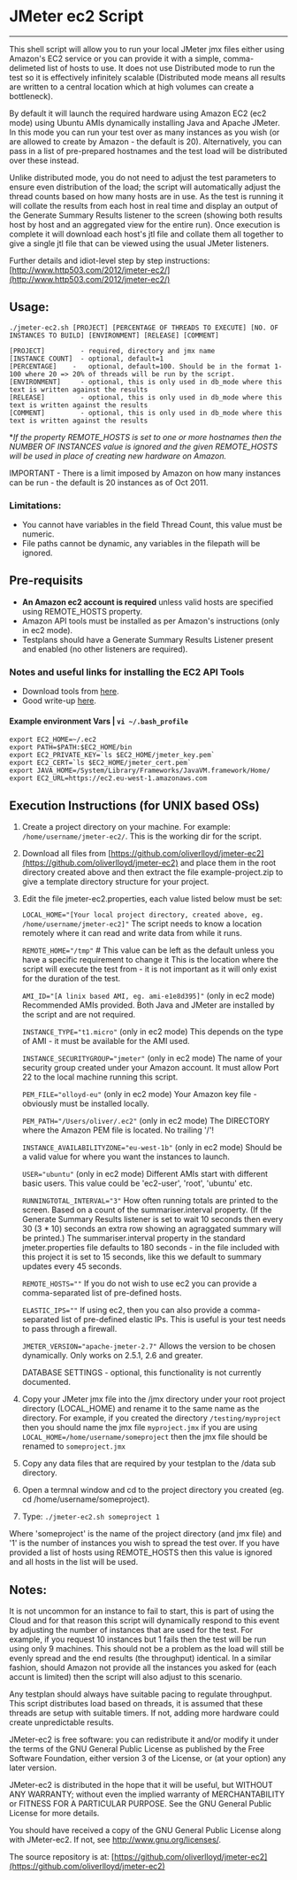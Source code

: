 # JMeter ec2 Script
-----------------------------

This shell script will allow you to run your local JMeter jmx files either using Amazon's EC2 service or you can provide it with a simple, comma-delimeted list of hosts to use. It does not use Distributed mode to run the test so it is effectively infinitely scalable (Distributed mode means all results are written to a central location which at high volumes can create a bottleneck).

By default it will launch the required hardware using Amazon EC2 (ec2 mode) using Ubuntu AMIs dynamically installing Java and Apache JMeter. In this mode you can run your test over as many instances as you wish (or are allowed to create by Amazon - the default is 20). Alternatively, you can pass in a list of pre-prepared hostnames and the test load will be distributed over these instead.

Unlike distributed mode, you do not need to adjust the test parameters to ensure even distribution of the load; the script will automatically adjust the thread counts based on how many hosts are in use. As the test is running it will collate the results from each host in real time and display an output of the Generate Summary Results listener to the screen (showing both results host by host and an aggregated view for the entire run). Once execution is complete it will download each host's jtl file and collate them all together to give a single jtl file that can be viewed using the usual JMeter listeners.


Further details and idiot-level step by step instructions:
    [http://www.http503.com/2012/jmeter-ec2/](http://www.http503.com/2012/jmeter-ec2/)


## Usage:
    ./jmeter-ec2.sh [PROJECT] [PERCENTAGE OF THREADS TO EXECUTE] [NO. OF INSTANCES TO BUILD] [ENVIRONMENT] [RELEASE] [COMMENT]

	[PROJECT]         -	required, directory and jmx name
	[INSTANCE COUNT]  -	optional, default=1 
	[PERCENTAGE]  	-	optional, default=100. Should be in the format 1-100 where 20 => 20% of threads will be run by the script.
	[ENVIRONMENT]     -	optional, this is only used in db_mode where this text is written against the results
	[RELEASE]         -	optional, this is only used in db_mode where this text is written against the results
	[COMMENT]         -	optional, this is only used in db_mode where this text is written against the results

**If the property REMOTE_HOSTS is set to one or more hostnames then the NUMBER OF INSTANCES value is ignored and the given REMOTE_HOSTS will be used in place of creating new hardware on Amazon.*

IMPORTANT - There is a limit imposed by Amazon on how many instances can be run - the default is 20 instances as of Oct 2011. 

### Limitations:
* You cannot have variables in the field Thread Count, this value must be numeric.
* File paths cannot be dynamic, any variables in the filepath will be ignored.


## Pre-requisits
* **An Amazon ec2 account is required** unless valid hosts are specified using REMOTE_HOSTS property.
* Amazon API tools must be installed as per Amazon's instructions (only in ec2 mode).
* Testplans should have a Generate Summary Results Listener present and enabled (no other listeners are required).


### Notes and useful links for installing the EC2 API Tools
* Download tools from [here](http://aws.amazon.com/developertools/351/).
* Good write-up [here](http://www.robertsosinski.com/2008/01/26/starting-amazon-ec2-with-mac-os-x/).

#### Example environment Vars | `vi ~/.bash_profile`
    export EC2_HOME=~/.ec2
    export PATH=$PATH:$EC2_HOME/bin
    export EC2_PRIVATE_KEY=`ls $EC2_HOME/jmeter_key.pem`
    export EC2_CERT=`ls $EC2_HOME/jmeter_cert.pem`
    export JAVA_HOME=/System/Library/Frameworks/JavaVM.framework/Home/
    export EC2_URL=https://ec2.eu-west-1.amazonaws.com


## Execution Instructions (for UNIX based OSs)
1. Create a project directory on your machine. For example: `/home/username/jmeter-ec2/`. This is the working dir for the script.

2. Download all files from [https://github.com/oliverlloyd/jmeter-ec2](https://github.com/oliverlloyd/jmeter-ec2) and place them in the root directory created above and then extract the file example-project.zip to give a template directory structure for your project.

3. Edit the file jmeter-ec2.properties, each value listed below must be set:

    `LOCAL_HOME="[Your local project directory, created above, eg. /home/username/jmeter-ec2]"`
    The script needs to know a location remotely where it can read and write data from while it runs.
    
    `REMOTE_HOME="/tmp"` # This value can be left as the default unless you have a specific requirement to change it
    This is the location where the script will execute the test from - it is not important as it will only exist for the duration of the test.

	`AMI_ID="[A linix based AMI, eg. ami-e1e8d395]"`
	(only in ec2 mode) Recommended AMIs provided. Both Java and JMeter are installed by the script and are not required.

	`INSTANCE_TYPE="t1.micro"`
	(only in ec2 mode) This depends on the type of AMI - it must be available for the AMI used.

	`INSTANCE_SECURITYGROUP="jmeter"`
	(only in ec2 mode) The name of your security group created under your Amazon account. It must allow Port 22 to the local machine running this script.

	`PEM_FILE="olloyd-eu"`
	(only in ec2 mode) Your Amazon key file - obviously must be installed locally.

	`PEM_PATH="/Users/oliver/.ec2"`
	(only in ec2 mode) The DIRECTORY where the Amazon PEM file is located. No trailing '/'!

	`INSTANCE_AVAILABILITYZONE="eu-west-1b"`
	(only in ec2 mode) Should be a valid value for where you want the instances to launch.

	`USER="ubuntu"`
	(only in ec2 mode) Different AMIs start with different basic users. This value could be 'ec2-user', 'root', 'ubuntu' etc.

	`RUNNINGTOTAL_INTERVAL="3"`
	How often running totals are printed to the screen. Based on a count of the summariser.interval property. (If the Generate Summary Results listener is set to wait 10 seconds then every 30 (3 * 10) seconds an extra row showing an agraggated summary will be printed.) The summariser.interval property in the standard jmeter.properties file defaults to 180 seconds - in the file included with this project it is set to 15 seconds, like this we default to summary updates every 45 seconds.

	`REMOTE_HOSTS=""`
	If you do not wish to use ec2 you can provide a comma-separated list of pre-defined hosts.

	`ELASTIC_IPS=""`
	If using ec2, then you can also provide a comma-separated list of pre-defined elastic IPs. This is useful is your test needs to pass through a firewall.

	`JMETER_VERSION="apache-jmeter-2.7"`
	Allows the version to be chosen dynamically. Only works on 2.5.1, 2.6 and greater.

	DATABASE SETTINGS - optional, this functionality is not currently documented.

4. Copy your JMeter jmx file into the /jmx directory under your root project directory (LOCAL_HOME) and rename it to the same name as the directory. For example, if you created the directory `/testing/myproject` then you should name the jmx file `myproject.jmx` if you are using `LOCAL_HOME=/home/username/someproject` then the jmx file should be renamed to `someproject.jmx`

5. Copy any data files that are required by your testplan to the /data sub directory.

6. Open a termnal window and cd to the project directory you created (eg. cd /home/username/someproject).

7. Type: `./jmeter-ec2.sh someproject 1`

Where 'someproject' is the name of the project directory (and jmx file) and '1' is the number of instances you wish to spread the test over. If you have provided a list of hosts using REMOTE_HOSTS then this value is ignored and all hosts in the list will be used.


## Notes:
It is not uncommon for an instance to fail to start, this is part of using the Cloud and for that reason this script will dynamically respond to this event by adjusting the number of instances that are used for the test. For example, if you request 10 instances but 1 fails then the test will be run using only 9 machines. This should not be a problem as the load will still be evenly spread and the end results (the throughput) identical. In a similar fashion, should Amazon not provide all the instances you asked for (each accunt is limited) then the script will also adjust to this scenario.
    
Any testplan should always have suitable pacing to regulate throughput. This script distributes load based on threads, it is assumed that these threads are setup with suitable timers. If not, adding more hardware could create unpredictable results.



JMeter-ec2 is free software: you can redistribute it and/or modify
it under the terms of the GNU General Public License as published by
the Free Software Foundation, either version 3 of the License, or
(at your option) any later version.

JMeter-ec2 is distributed in the hope that it will be useful,
but WITHOUT ANY WARRANTY; without even the implied warranty of
MERCHANTABILITY or FITNESS FOR A PARTICULAR PURPOSE.  See the
GNU General Public License for more details.

You should have received a copy of the GNU General Public License
along with JMeter-ec2.  If not, see <http://www.gnu.org/licenses/>.



The source repository is at:
  [https://github.com/oliverlloyd/jmeter-ec2](https://github.com/oliverlloyd/jmeter-ec2)